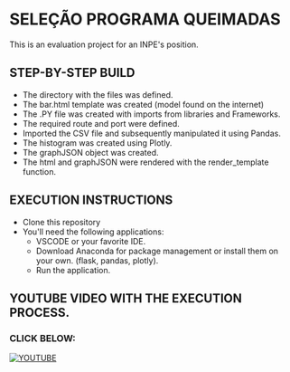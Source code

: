 # SELEÇÃO PROGRAMA QUEIMADAS

This is an evaluation project for an INPE's position.

## STEP-BY-STEP BUILD

* The directory with the files was defined.
* The bar.html template was created (model found on the internet)
* The .PY file was created with imports from libraries and Frameworks.
* The required route and port were defined.
* Imported the CSV file and subsequently manipulated it using Pandas.
* The histogram was created using Plotly.
* The graphJSON object was created.
* The html and graphJSON were rendered with the render_template function.

## EXECUTION INSTRUCTIONS

* Clone this repository
* You'll need the following applications: 
    * VSCODE or your favorite IDE.
    * Download Anaconda for package management or install them on your own. (flask, pandas, plotly).
    * Run the application.

## YOUTUBE VIDEO WITH  THE EXECUTION PROCESS. 
### CLICK BELOW:

[![YOUTUBE](https://img.shields.io/badge/YouTube-FF0000?style=for-the-badge&logo=youtube&logoColor=white)](https://www.youtube.com)






